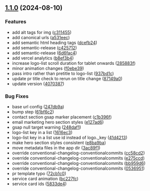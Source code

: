 ## [1.1.0](https://github.com/AtharvaCM/digi-marketing/compare/v1.0.0...v1.1.0) (2024-08-10)

### Features

* add alt tags for img ([c311455](https://github.com/AtharvaCM/digi-marketing/commit/c311455b95a1c7cbbc8a1ac521c494c9c81ec81b))
* add canonical urls ([a531eec](https://github.com/AtharvaCM/digi-marketing/commit/a531eecf9e1c622643660181e9fc27fbfbfa3083))
* add semantic html heading tags ([dcefb24](https://github.com/AtharvaCM/digi-marketing/commit/dcefb2425b91c152138dd569268d00f061cd2944))
* add semantic-release ([c425712](https://github.com/AtharvaCM/digi-marketing/commit/c425712e7aaff55d46cbf26edeab983f1da12a8c))
* add semantic-release ([6d6fac4](https://github.com/AtharvaCM/digi-marketing/commit/6d6fac4403d8d1cd2b6209961014fd91077327c8))
* add vercel analytics ([b8ef3b4](https://github.com/AtharvaCM/digi-marketing/commit/b8ef3b46678352553f6fc94fc8bf8c91c954a8c4))
* increase logo-list scroll duration for tablet onwards ([285883f](https://github.com/AtharvaCM/digi-marketing/commit/285883fc25eefc3776c21dd0580c2b39719ab293))
* minor animation changes ([f0ebe39](https://github.com/AtharvaCM/digi-marketing/commit/f0ebe39e7877fa024babd8cbad0a4bf7dfa99af7))
* pass intro rather than pretitle to logo-list ([937bd1c](https://github.com/AtharvaCM/digi-marketing/commit/937bd1c045c5077947f7226a03d5083972249ac8))
* update pr title check to rerun on title change ([87149a0](https://github.com/AtharvaCM/digi-marketing/commit/87149a0158c2701329b50cf6eeec3c233451a2a3))
* update version ([4070387](https://github.com/AtharvaCM/digi-marketing/commit/407038709419675b6a1eee5bc2ca4ed8dca55b5e))

### Bug Fixes

* base url config ([247db9a](https://github.com/AtharvaCM/digi-marketing/commit/247db9adf2f11b3a74940fd20fc62c8b3169e515))
* bump step ([61bf6c2](https://github.com/AtharvaCM/digi-marketing/commit/61bf6c292492297782271bed5fac55f6976c9f2f))
* contact section gsap marker placement ([c1b396f](https://github.com/AtharvaCM/digi-marketing/commit/c1b396fb38293ad20f631d6cd5322ae92d3cd079))
* email marketing hero section styles ([e127ad6](https://github.com/AtharvaCM/digi-marketing/commit/e127ad659980181cb303b791ed72c544391265db))
* gsap null target warning ([248daf1](https://github.com/AtharvaCM/digi-marketing/commit/248daf12d43e9e67f5ed6db4caa2ffa021369e78))
* logo-list key in a list ([1616ec3](https://github.com/AtharvaCM/digi-marketing/commit/1616ec3e4ba4cae8e5f12eb57e6fa63db84e3feb))
* logo-list key in a list use id instead of logo._key ([41d4213](https://github.com/AtharvaCM/digi-marketing/commit/41d4213533466d382896925095f1ab529a8b1ca6))
* make hero section styles consistent ([e8ba9ba](https://github.com/AtharvaCM/digi-marketing/commit/e8ba9ba1365ff86f56fe70831b2175177003d7f5))
* move metadata files in the app dir ([3ac89f1](https://github.com/AtharvaCM/digi-marketing/commit/3ac89f18bbe65444ebdfb5845aca8bb86745fc48))
* override conventional-changelog-conventionalcommits ([cc58cd2](https://github.com/AtharvaCM/digi-marketing/commit/cc58cd2d835db348636602f1ebe2881f6c6cff7d))
* override conventional-changelog-conventionalcommits ([e275ccd](https://github.com/AtharvaCM/digi-marketing/commit/e275ccd1c7342a93bfe7bab970f8a695c2268bac))
* override conventional-changelog-conventionalcommits ([bb959d6](https://github.com/AtharvaCM/digi-marketing/commit/bb959d621465669c7f176fe16458be34bf938f35))
* override conventional-changelog-conventionalcommits ([0536951](https://github.com/AtharvaCM/digi-marketing/commit/0536951b43936480a340831f762fdbeae35d1641))
* pr template typo ([72cb1c0](https://github.com/AtharvaCM/digi-marketing/commit/72cb1c0a2fbae09c2cd4cdba9fe78e6badc121c2))
* service card animation ([bc227fc](https://github.com/AtharvaCM/digi-marketing/commit/bc227fc41940d7a12064169667794acd65b0f056))
* service card ids ([5833de4](https://github.com/AtharvaCM/digi-marketing/commit/5833de48a36e2509355234dcbe0876f0085c78cc))
